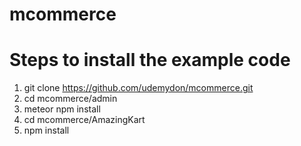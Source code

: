 # mcommerce

# Steps to install the example code

1. git clone https://github.com/udemydon/mcommerce.git
2. cd mcommerce/admin
3. meteor npm install
4. cd mcommerce/AmazingKart
5. npm install
